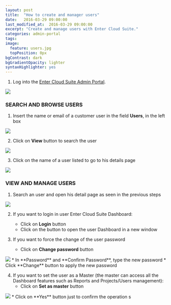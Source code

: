 ```yaml
---
layout: post
title:  "How to create and manager users"
date:   2016-03-29 09:00:00
last_modified_at:  2016-03-29 09:00:00
excerpt: "Create and manage users with Enter Cloud Suite."
categories: admin-portal
tags:
image:
  feature: users.jpg
  topPosition: 0px
bgContrast: dark
bgGradientOpacity: lighter
syntaxHighlighter: yes
---
```


1. Log into the <a href="https://admin.entercloudsuite.com" target="_blank">Enter Cloud Suite Admin Portal</a>.
<img class="responsive-guide-img" src="{{ site.baseurl_posts_img }}ecs-admin-portal-users-01.png">

### SEARCH AND BROWSE USERS

1. Insert the name or email of a customer user in the field **Users**, in the left box
<img class="responsive-guide-img" src="{{ site.baseurl_posts_img }}ecs-admin-portal-users-02.png">

2. Click on **View** button to search the user
<img class="responsive-guide-img" src="{{ site.baseurl_posts_img }}ecs-admin-portal-users-03.png">

3. Click on the name of a user listed to go to his details page
<img class="responsive-guide-img" src="{{ site.baseurl_posts_img }}ecs-admin-portal-users-04.png">

### VIEW AND MANAGE USERS

1. Search an user and open his detail page as seen in the previous steps
<img class="responsive-guide-img" src="{{ site.baseurl_posts_img }}ecs-admin-portal-users-05.png">

2. If you want to login in user Enter Cloud Suite Dashboard:
    * Click on **Login** button
    * Click on the button to open the user Dashboard in a new window

3. If you want to force the change of the user password
    * Click on **Change password** button
<img class="responsive-guide-img" src="{{ site.baseurl_posts_img }}ecs-admin-portal-users-06.png">
    * In **Password** and **Confirm Password**, type the new password
    * Click **Change** button to apply the new password

4. If you want to set the user as a Master (the master can access all the Dashboard features such as Reports and Projects/Users management):
    * Click on **Set as master** button
<img class="responsive-guide-img" src="{{ site.baseurl_posts_img }}ecs-admin-portal-users-07.png">
    * Click on **Yes** button just to confirm the operation s